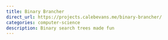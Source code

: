 ```yaml
---
title: Binary Brancher
direct_url: https://projects.calebevans.me/binary-brancher/
categories: computer-science
description: Binary search trees made fun
---
```

